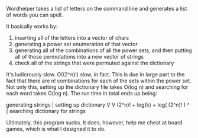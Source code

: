 Wordhelper takes a list of letters on the command line and generates a
list of words you can spell. 

It basically works by: 
1) inserting all of the letters into a vector of chars
2) generating a power set enumeration of that vector
3) generating all of the combinations of all the power sets, 
   and then putting all of those permutations into a new vector
   of strings
4) check all of the strings that were permuted against the dictionary

It's ludicrously slow. O((2^n)!) slow, in fact. This is due in large part
to the fact that there are n! combinations for each of the sets within 
the power set. Not only this, setting up the dictionary file takes O(log n)
and searching for each word takes O(log n). The run time in total ends up
being:

generating strings
    |        setting up dictionary
	V        V
  (2^n)! + log(k) + log( (2^n)! )
                         ^
				         |
			            searching dictionary for strings

Ultimately, this program sucks. It does, however, help me cheat at board
games, which is what I designed it to do.
